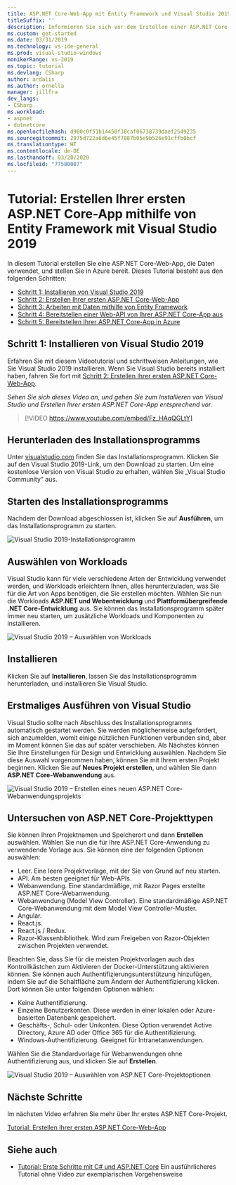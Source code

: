 ```yaml
---
title: ASP.NET Core-Web-App mit Entity Framework und Visual Studio 2019
titleSuffix: ''
description: Informieren Sie sich vor dem Erstellen einer ASP.NET Core-Web-App zuerst anhand dieses Videotutorials und schrittweiser Anleitungen über das Installieren von Visual Studio-2019.
ms.custom: get-started
ms.date: 03/31/2019
ms.technology: vs-ide-general
ms.prod: visual-studio-windows
monikerRange: vs-2019
ms.topic: tutorial
ms.devlang: CSharp
author: ardalis
ms.author: ornella
manager: jillfra
dev_langs:
- CSharp
ms.workload:
- aspnet
- dotnetcore
ms.openlocfilehash: d900c0f51b14450f38caf06738739daef2549235
ms.sourcegitcommit: 2975d722a6d6e45f7887b05e9b526e91cffb0bcf
ms.translationtype: HT
ms.contentlocale: de-DE
ms.lasthandoff: 03/20/2020
ms.locfileid: "77580087"
---
```

# <a name="tutorial-create-your-first-aspnet-core-app-using-entity-framework-with-visual-studio-2019"></a>Tutorial: Erstellen Ihrer ersten ASP.NET Core-App mithilfe von Entity Framework mit Visual Studio 2019

In diesem Tutorial erstellen Sie eine ASP.NET Core-Web-App, die Daten verwendet, und stellen Sie in Azure bereit. Dieses Tutorial besteht aus den folgenden Schritten:

- [Schritt 1: Installieren von Visual Studio 2019](#step-1-install-visual-studio-2019)
- [Schritt 2: Erstellen Ihrer ersten ASP.NET Core-Web-App](tutorial-aspnet-core-ef-step-02.md)
- [Schritt 3: Arbeiten mit Daten mithilfe von Entity Framework](tutorial-aspnet-core-ef-step-03.md)
- [Schritt 4: Bereitstellen einer Web-API von Ihrer ASP.NET Core-App aus](tutorial-aspnet-core-ef-step-04.md)
- [Schritt 5: Bereitstellen Ihrer ASP.NET Core-App in Azure](tutorial-aspnet-core-ef-step-05.md)

## <a name="step-1-install-visual-studio-2019"></a>Schritt 1: Installieren von Visual Studio 2019

Erfahren Sie mit diesem Videotutorial und schrittweisen Anleitungen, wie Sie Visual Studio 2019 installieren. Wenn Sie Visual Studio bereits installiert haben, fahren Sie fort mit [Schritt 2: Erstellen Ihrer ersten ASP.NET Core-Web-App](tutorial-aspnet-core-ef-step-02.md).

_Sehen Sie sich dieses Video an, und gehen Sie zum Installieren von Visual Studio und Erstellen Ihrer ersten ASP.NET Core-App entsprechend vor._

> [!VIDEO https://www.youtube.com/embed/Fz_HAqQGLtY]

## <a name="download-the-installer"></a>Herunterladen des Installationsprogramms

Unter [visualstudio.com](https://visualstudio.com) finden Sie das Installationsprogramm. Klicken Sie auf den Visual Studio 2019-Link, um den Download zu starten. Um eine kostenlose Version von Visual Studio zu erhalten, wählen Sie „Visual Studio Community“ aus.

## <a name="start-the-installer"></a>Starten des Installationsprogramms

Nachdem der Download abgeschlossen ist, klicken Sie auf **Ausführen**, um das Installationsprogramm zu starten.

![Visual Studio 2019-Installationsprogramm](media/vs-2019/vs2019-installer.png)

## <a name="choose-workloads"></a>Auswählen von Workloads

Visual Studio kann für viele verschiedene Arten der Entwicklung verwendet werden, und Workloads erleichtern Ihnen, alles herunterzuladen, was Sie für die Art von Apps benötigen, die Sie erstellen möchten. Wählen Sie nun die Workloads **ASP.NET und Webentwicklung** und **Plattformübergreifende .NET Core-Entwicklung** aus. Sie können das Installationsprogramm später immer neu starten, um zusätzliche Workloads und Komponenten zu installieren.

![Visual Studio 2019 – Auswählen von Workloads](media/vs-2019/vs2019-choose-workloads.png)

## <a name="install"></a>Installieren

Klicken Sie auf **Installieren**, lassen Sie das Installationsprogramm herunterladen, und installieren Sie Visual Studio.

## <a name="run-visual-studio-for-the-first-time"></a>Erstmaliges Ausführen von Visual Studio

Visual Studio sollte nach Abschluss des Installationsprogramms automatisch gestartet werden. Sie werden möglicherweise aufgefordert, sich anzumelden, womit einige nützlichen Funktionen verbunden sind, aber im Moment können Sie das auf später verschieben. Als Nächstes können Sie Ihre Einstellungen für Design und Entwicklung auswählen. Nachdem Sie diese Auswahl vorgenommen haben, können Sie mit Ihrem ersten Projekt beginnen. Klicken Sie auf **Neues Projekt erstellen**, und wählen Sie dann **ASP.NET Core-Webanwendung** aus.

![Visual Studio 2019 – Erstellen eines neuen ASP.NET Core-Webanwendungsprojekts](media/vs-2019/vs2019-create-new-project.png)

## <a name="explore-aspnet-core-project-types"></a>Untersuchen von ASP.NET Core-Projekttypen

Sie können Ihren Projektnamen und Speicherort und dann **Erstellen** auswählen. Wählen Sie nun die für Ihre ASP.NET Core-Anwendung zu verwendende Vorlage aus. Sie können eine der folgenden Optionen auswählen:

- Leer. Eine leere Projektvorlage, mit der Sie von Grund auf neu starten.
- API. Am besten geeignet für Web-APIs.
- Webanwendung. Eine standardmäßige, mit Razor Pages erstellte ASP.NET Core-Webanwendung.
- Webanwendung (Model View Controller). Eine standardmäßige ASP.NET Core-Webanwendung mit dem Model View Controller-Muster.
- Angular.
- React.js.
- React.js / Redux.
- Razor-Klassenbibliothek. Wird zum Freigeben von Razor-Objekten zwischen Projekten verwendet.

Beachten Sie, dass Sie für die meisten Projektvorlagen auch das Kontrollkästchen zum Aktivieren der Docker-Unterstützung aktivieren können. Sie können auch Authentifizierungsunterstützung hinzufügen, indem Sie auf die Schaltfläche zum Ändern der Authentifizierung klicken. Dort können Sie unter folgenden Optionen wählen:

- Keine Authentifizierung.
- Einzelne Benutzerkonten. Diese werden in einer lokalen oder Azure-basierten Datenbank gespeichert.
- Geschäfts-, Schul- oder Unikonten. Diese Option verwendet Active Directory, Azure AD oder Office 365 für die Authentifizierung.
- Windows-Authentifizierung. Geeignet für Intranetanwendungen.

Wählen Sie die Standardvorlage für Webanwendungen ohne Authentifizierung aus, und klicken Sie auf **Erstellen**.

![Visual Studio 2019 – Auswählen von ASP.NET Core-Projektoptionen](media/vs-2019/vs2019-choose-aspnetcore-project.png)

## <a name="next-steps"></a>Nächste Schritte

Im nächsten Video erfahren Sie mehr über Ihr erstes ASP.NET Core-Projekt.

[Tutorial: Erstellen Ihrer ersten ASP.NET Core-Web-App](tutorial-aspnet-core-ef-step-02.md)

## <a name="see-also"></a>Siehe auch

- [Tutorial: Erste Schritte mit C# und ASP.NET Core](tutorial-aspnet-core.md) Ein ausführlicheres Tutorial ohne Video zur exemplarischen Vorgehensweise
